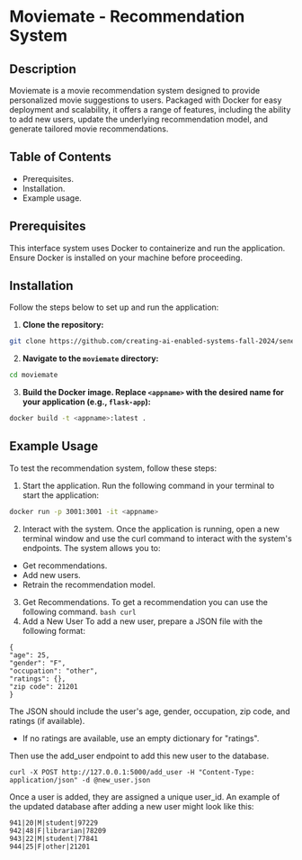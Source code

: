 # Moviemate - Recommendation System

## Description

Moviemate is a movie recommendation system designed to provide personalized movie suggestions to users. Packaged with Docker for easy deployment and scalability, it offers a range of features, including the ability to add new users, update the underlying recommendation model, and generate tailored movie recommendations. 

## Table of Contents
- Prerequisites.
- Installation.
- Example usage.

## Prerequisites
This interface system uses Docker to containerize and run the application. Ensure Docker is installed on your machine before proceeding. 

## Installation
Follow the steps below to set up and run the application:

1. **Clone the repository:**
```bash
git clone https://github.com/creating-ai-enabled-systems-fall-2024/senevirathne-kaneel.git 
```
2. **Navigate to the ```moviemate``` directory:**
```bash
cd moviemate
```
3. **Build the Docker image. Replace ```<appname>``` with the desired name for your application (e.g., ```flask-app```):**
```bash
docker build -t <appname>:latest .
```
## Example Usage 

To test the recommendation system, follow these steps:

1. Start the application.
Run the following command in your terminal to start the application:
```bash
docker run -p 3001:3001 -it <appname>
```
2. Interact with the system.
Once the application is running, open a new terminal window and use the curl command to interact with the system's endpoints. The system allows you to:
- Get recommendations.
- Add new users.
- Retrain the recommendation model.

3. Get Recommendations.
To get a recommendation you can use the following command.
``bash
curl
``
4. Add a New User
To add a new user, prepare a JSON file with the following format:
```
{
"age": 25,
"gender": "F",
"occupation": "other",
"ratings": {},
"zip code": 21201
}
```
The JSON should include the user's age, gender, occupation, zip code, and ratings (if available).
- If no ratings are available, use an empty dictionary for "ratings".

Then use the add_user endpoint to add this new user to the database.
```
curl -X POST http://127.0.0.1:5000/add_user -H "Content-Type: application/json" -d @new_user.json
```

Once a user is added, they are assigned a unique user_id. An example of the updated database after adding a new user might look like this:
```
941|20|M|student|97229
942|48|F|librarian|78209
943|22|M|student|77841
944|25|F|other|21201
```